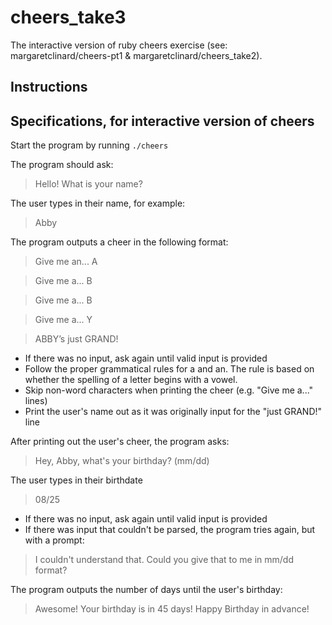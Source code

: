 # cheers_take3
The interactive version of ruby cheers exercise (see: margaretclinard/cheers-pt1 &amp; margaretclinard/cheers_take2).

## Instructions

## Specifications, for interactive version of cheers

Start the program by running `./cheers`

The program should ask:

> Hello! What is your name?

The user types in their name, for example:

> Abby

The program outputs a cheer in the following format:

> Give me an... A

> Give me a... B

> Give me a... B

> Give me a... Y

> ABBY’s just GRAND!

* If there was no input, ask again until valid input is provided
* Follow the proper grammatical rules for a and an. The rule is based on whether the spelling of a letter begins with a vowel.
* Skip non-word characters when printing the cheer (e.g. "Give me a..." lines)
* Print the user's name out as it was originally input for the "just GRAND!" line

After printing out the user's cheer, the program asks:

> Hey, Abby, what's your birthday? (mm/dd)

The user types in their birthdate

> 08/25

* If there was no input, ask again until valid input is provided
* If there was input that couldn't be parsed, the program tries
  again, but with a prompt:

> I couldn't understand that. Could you give that to me in mm/dd format?

The program outputs the number of days until the user's birthday:

> Awesome!  Your birthday is in 45 days! Happy Birthday in advance!